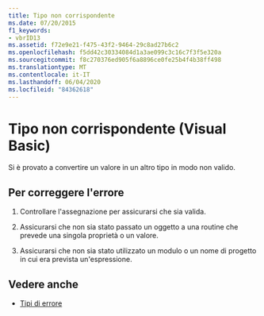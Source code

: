 ```yaml
---
title: Tipo non corrispondente
ms.date: 07/20/2015
f1_keywords:
- vbrID13
ms.assetid: f72e9e21-f475-43f2-9464-29c8ad27b6c2
ms.openlocfilehash: f5dd42c30334084d1a3ae099c3c16c7f3f5e320a
ms.sourcegitcommit: f8c270376ed905f6a8896ce0fe25b4f4b38ff498
ms.translationtype: MT
ms.contentlocale: it-IT
ms.lasthandoff: 06/04/2020
ms.locfileid: "84362618"
---
```

# <a name="type-mismatch-visual-basic"></a>Tipo non corrispondente (Visual Basic)
Si è provato a convertire un valore in un altro tipo in modo non valido.  
  
## <a name="to-correct-this-error"></a>Per correggere l'errore  
  
1. Controllare l'assegnazione per assicurarsi che sia valida.  
  
2. Assicurarsi che non sia stato passato un oggetto a una routine che prevede una singola proprietà o un valore.  
  
3. Assicurarsi che non sia stato utilizzato un modulo o un nome di progetto in cui era prevista un'espressione.  
  
## <a name="see-also"></a>Vedere anche

- [Tipi di errore](../../programming-guide/language-features/error-types.md)
